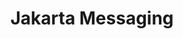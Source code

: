 ---
title: "Jakarta Messaging"
summary: "Jakarta Messaging describes a means for Java applications to create, send, and receive messages via loosely coupled, reliable asynchronous communication services."
project_id: "ee4j.jms"
---